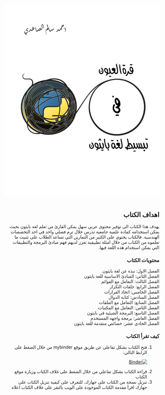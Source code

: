 <!DOCTYPE html>
<html dir="rtl" lang="ar">
<head>
<meta charset="utf-8">
</head>
<body>
<div dir="rtl">
<a href="https://ahmadalsaadi.github.io/Arabic-python-notebook/">
    <img src="img/bookcover.png"><br><br>    
</a>

## اهداف الكتاب
يهدف هذا الكتاب الى توفير محتوى عربي سهل يمكن القارئ من تعلم لغة بايثون بحيث يمكن استخدامه كمادة علمية جامعية تدرس خلال ترم فصلي واحد  في احد التخصصات الهندسية. فالكتاب يحتوي على الكثير من التمارين التي تساعد الطلاب على تثبيت ما تعلموه من الكتاب من خلال امثلة تطبيقية تعزز لديهم فهم مبادئ البرمجة والتطبيقات التي يمكن استخدام هذه اللغة فيها.

### محتويات الكتاب
الفصل الاول: نبذة عن لغة بايثون  
الفصل الثاني: المبادئ الاساسية للغة بايثون  
الفصل الثالث: التعامل مع القوائم  
الفصل الرابع: حلقات التكرار  
الفصل الخامس: اتخاذ القرارات   
الفصل السادس: كتابة الدوال  
الفصل السابع: التعامل مع الملقات  
الفصل الثامن: التعامل مع المكتبات  
الفصل التاسع: البرمجة الشيئية في بايثون  
الفصل العاشر: برمجة واجهة المستخدم  
الفصل الحادي عشر: خصائص متقدمة للغة بايثون  
    

### كيف تقرأ الكتاب
<ol>
<li>فتح الكتاب بشكل تفاعلي عن طريق موقع mybinder من خلال الضغط على الرابط التالي: 

[![Binder](https://mybinder.org/badge_logo.svg)](https://mybinder.org/v2/gh/ahmadalsaadi/arabic-python-notebook/HEAD?urlpath=tree)   

</li>
<li>قراءة الكتاب بشكل تفاعلي من خلال الضغط على غلاف الكتاب وزيارة موقع الكتاب</li>
<li>تنزيل نسخة من الكتاب على جهازك. للتعرف على كيفية تنزيل الكتاب على جهازك اقرأ مقدمة الكتاب الموجودة على الويب بالنقر على غلاف الكتاب اعلاه</li>
</ol>
</div>
</body>
</html>
